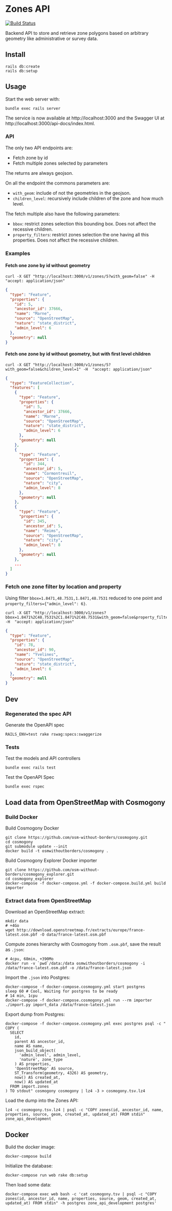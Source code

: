 # Zones API

[![Build Status](https://api.travis-ci.org/frodrigo/zones-api.svg?branch=master)](https://travis-ci.org/frodrigo/zones-api)

Backend API to store and retrieve zone polygons based on arbitrary geometry like administrative or survey data.

## Install

```
rails db:create
rails db:setup
```

## Usage

Start the web server with:
```
bundle exec rails server
```
The service is now available at http://localhost:3000 and the Swagger UI at http://localhost:3000/api-docs/index.html.


### API

The only two API endpoints are:

* Fetch zone by id
* Fetch multiple zones selected by parameters

The returns are always geojson.

On all the endpoint the commons parameters are:

* `with_geom`: include of not the geometries in the geojson.
* `children_level`: recursively include children of the zone and how much level.

The fetch multiple also have the following parameters:

* `bbox`: restrict zones selection this bounding box. Does not affect the recessive children.
* `property_filters`: restrict zones selection the one having all this properties. Does not affect the recessive children.

### Examples

#### Fetch one zone by id without geometry

```
curl -X GET "http://localhost:3000/v1/zones/5?with_geom=false" -H  "accept: application/json"
```

```json
{
  "type": "Feature",
  "properties": {
    "id": 5,
    "ancestor_id": 37666,
    "name": "Marne",
    "source": "OpenStreetMap",
    "nature": "state_district",
    "admin_level": 6
  },
  "geometry": null
}
```

#### Fetch one zone by id without geometry, but with first level children

```
curl -X GET "http://localhost:3000/v1/zones/5?with_geom=false&children_level=1" -H  "accept: application/json"
```

```json
{
  "type": "FeatureCollection",
  "features": [
    {
      "type": "Feature",
      "properties": {
        "id": 5,
        "ancestor_id": 37666,
        "name": "Marne",
        "source": "OpenStreetMap",
        "nature": "state_district",
        "admin_level": 6
      },
      "geometry": null
    },
    {
      "type": "Feature",
      "properties": {
        "id": 344,
        "ancestor_id": 5,
        "name": "Cormontreuil",
        "source": "OpenStreetMap",
        "nature": "city",
        "admin_level": 8
      },
      "geometry": null
    },
    {
      "type": "Feature",
      "properties": {
        "id": 345,
        "ancestor_id": 5,
        "name": "Reims",
        "source": "OpenStreetMap",
        "nature": "city",
        "admin_level": 8
      },
      "geometry": null
    },
    ...
  ]
}
```

### Fetch one zone filter by location and property

Using filter `bbox=1.8471,48.7531,1.8471,48.7531` reduced to one point and `property_filters={"admin_level": 6}`.

```
curl -X GET "http://localhost:3000/v1/zones?bbox=1.8471%2C48.7531%2C1.8471%2C48.7531&with_geom=false&property_filters=%7B%22admin_level%22%3A%206%7D" -H  "accept: application/json"
```

```json
{
  "type": "Feature",
  "properties": {
    "id": 78,
    "ancestor_id": 90,
    "name": "Yvelines",
    "source": "OpenStreetMap",
    "nature": "state_district",
    "admin_level": 6
  },
  "geometry": null
}
```

## Dev

### Regenerated the spec API

Generate the OpenAPI spec
```
RAILS_ENV=test rake rswag:specs:swaggerize
```

### Tests

Test the models and API controllers
```
bundle exec rails test
```

Test the OpenAPI Spec
```
bundle exec rspec
```

## Load data from OpenStreetMap with Cosmogony

### Build Docker

Build Cosmogony Docker
```
git clone https://github.com/osm-without-borders/cosmogony.git
cd cosmogony
git submodule update --init
docker build -t osmwithoutborders/cosmogony .
```

Build Cosmogony Explorer Docker importer
```
git clone https://github.com/osm-without-borders/cosmogony_explorer.git
cd cosmogony_explorer
docker-compose -f docker-compose.yml -f docker-compose.build.yml build importer
```

### Extract data from OpenStreetMap

Download an OpenStreetMap extract:
```
mkdir data
# +4Go
wget http://download.openstreetmap.fr/extracts/europe/france-latest.osm.pbf -O data/france-latest.osm.pbf
```

Compute zones hierarchy with Cosmogony from `.osm.pbf`, save the result as `.json`:
```
# 4cpu, 68min, +390Mo
docker run -v `pwd`/data:/data osmwithoutborders/cosmogony -i /data/france-latest.osm.pbf -o /data/france-latest.json
```

Import the `.json` into Postgres:
```
docker-compose -f docker-compose.cosmogony.yml start postgres
sleep 60 # Cool, Waiting for postgres to be ready
# 14 min, 1cpu
docker-compose -f docker-compose.cosmogony.yml run --rm importer ./import.py import_data /data/france-latest.json
```

Export dump from Postgres:
```
docker-compose -f docker-compose.cosmogony.yml exec postgres psql -c "
COPY (
  SELECT
    id,
    parent AS ancestor_id,
    name AS name,
    json_build_object(
      'admin_level', admin_level,
      'nature', zone_type
    ) AS properties,
    'OpenStreetMap' AS source,
    ST_Transform(geometry, 4326) AS geometry,
    now() AS created_at,
    now() AS updated_at
  FROM import.zones
) TO stdout" cosmogony cosmogony | lz4 -3 > cosmogony.tsv.lz4
```

Load the dump into the Zones API:
```
lz4 -c cosmogony.tsv.lz4 | psql -c "COPY zones(id, ancestor_id, name, properties, source, geom, created_at, updated_at) FROM stdin" zone_api_development
```

## Docker

Build the docker image:
```
docker-compose build
```

Initialize the database:
```
docker-compose run web rake db:setup
```

Then load some data:
```
docker-compose exec web bash -c 'cat cosmogony.tsv | psql -c "COPY zones(id, ancestor_id, name, properties, source, geom, created_at, updated_at) FROM stdin" -h postgres zone_api_development postgres'
```
